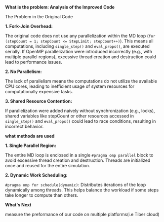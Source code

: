 **What is the problem: Analysis of the Improved Code**

The Problem in the Original Code

**1. Fork-Join Overhead:**


The original code does not use any parallelization within the MD loop (```for (stepCount = 1; stepCount <= StepLimit; stepCount++)```). This means all computations, including ```single_step()``` and ```eval_props()```, are executed serially. If OpenMP parallelization were introduced incorrectly (e.g., with multiple parallel regions), excessive thread creation and destruction could lead to performance issues.

**2. No Parallelism:**


The lack of parallelism means the computations do not utilize the available CPU cores, leading to inefficient usage of system resources for computationally expensive tasks.


**3. Shared Resource Contention:**


If parallelization were added naively without synchronization (e.g., locks), shared variables like stepCount or other resources accessed in ```single_step()``` and ```eval_props()``` could lead to race conditions, resulting in incorrect behavior.

**what methods are used**

**1. Single Parallel Region:**

The entire MD loop is enclosed in a single ```#pragma omp parallel``` block to avoid excessive thread creation and destruction. Threads are initialized once and reused for the entire simulation.

**2. Dynamic Work Scheduling:**

```#pragma omp for schedule(dynamic)```:
Distributes iterations of the loop dynamically among threads. This helps balance the workload if some steps take longer to compute than others.

**What's Next**

measure the preformance of our code on multiple platforms(i.e Tiber cloud)

